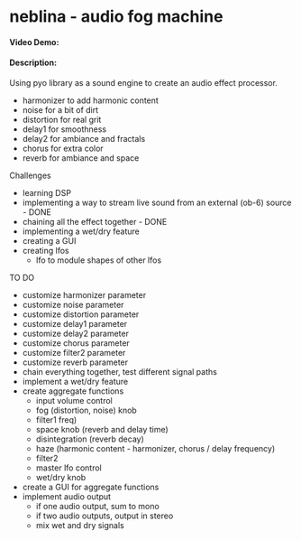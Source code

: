 # neblina - audio fog machine
#### Video Demo:  <URL HERE>
#### Description:
Using pyo library as a sound engine to create an audio effect processor.

- harmonizer to add harmonic content
- noise for a bit of dirt
- distortion for real grit
- delay1 for smoothness
- delay2 for ambiance and fractals
- chorus for extra color
- reverb for ambiance and space

Challenges
- learning DSP
- implementing a way to stream live sound from an external (ob-6) source - DONE
- chaining all the effect together - DONE
- implementing a wet/dry feature
- creating a GUI
- creating lfos
    - lfo to module shapes of other lfos 

TO DO
- customize harmonizer parameter
- customize noise parameter
- customize distortion parameter
- customize delay1 parameter
- customize delay2 parameter
- customize chorus parameter
- customize filter2 parameter
- customize reverb parameter
- chain everything together, test different signal paths
- implement a wet/dry feature
- create aggregate functions
    - input volume control
    - fog (distortion, noise) knob
    - filter1 freq)
    - space knob (reverb and delay time)
    - disintegration (reverb decay)
    - haze (harmonic content - harmonizer, chorus / delay frequency)
    - filter2
    - master lfo control
    - wet/dry knob
- create a GUI for aggregate functions
- implement audio output
    - if one audio output, sum to mono
    - if two audio outputs, output in stereo
    - mix wet and dry signals
